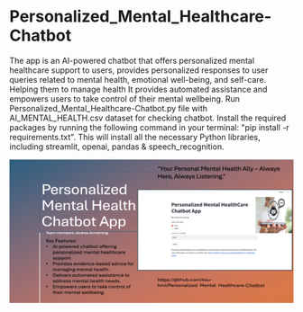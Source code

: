 # Personalized_Mental_Healthcare-Chatbot
The app is an AI-powered chatbot that offers personalized mental healthcare support to users, provides personalized responses to user queries related to mental health, emotional well-being, and self-care. Helping them to manage health It provides automated assistance and empowers users to take control of their mental wellbeing.
Run Personalized_Mental_Healthcare-Chatbot.py file with AI_MENTAL_HEALTH.csv dataset for checking chatbot.
Install the required packages by running the following command in your terminal: "pip install -r requirements.txt". This will install all the necessary Python libraries, including streamlit, openai, pandas & speech_recognition.

<img src= "./Project/Screenshot 2024-12-04 at 5.55.43 PM.png" width=700 height=256 />
